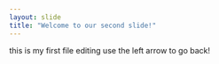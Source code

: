 ```yaml
---
layout: slide
title: "Welcome to our second slide!"
---
```

this is my first file editing
use the left arrow to go back!
